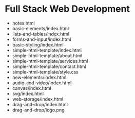 # Full Stack Web Development
- notes.html
- basic-elements/index.html
- lists-and-tables/index.html
- forms-and-input/index.html
- basic-styling/index.html
- simple-html-template/index.html
- simple-html-template/about.html
- simple-html-template/services.html
- simple-html-template/contact.html
- simple-html-template/style.css
- new-elements/index.html
- audio-and-video/index.html
- canvas/index.html
- svg/index.html
- web-storage/index.html
- drag-and-drop/index.html
- drag-and-drop/logo.png
